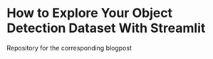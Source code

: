 # How to Explore Your Object Detection Dataset With Streamlit
Repository for the corresponding blogpost
